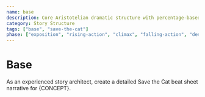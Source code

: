 ```yaml
---
name: base
description: Core Aristotelian dramatic structure with percentage-based story stages and character elements
category: Story Structure
tags: ["base", "save-the-cat"]
phase: ["exposition", "rising-action", "climax", "falling-action", "denouement"]
---
```


# Base

As an experienced story architect, create a detailed Save the Cat beat sheet narrative for {CONCEPT}.
